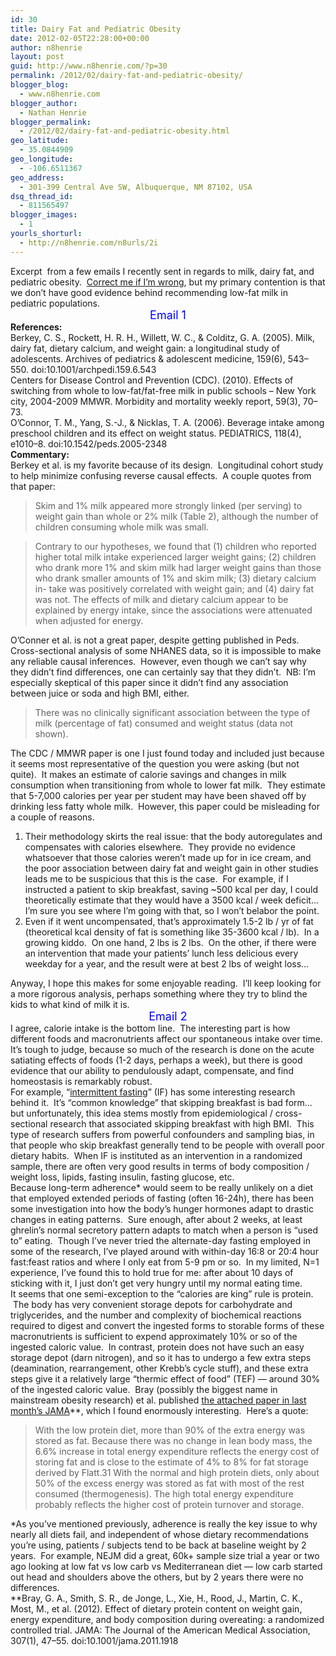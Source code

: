 ```yaml
---
id: 30
title: Dairy Fat and Pediatric Obesity
date: 2012-02-05T22:28:00+00:00
author: n8henrie
layout: post
guid: http://www.n8henrie.com/?p=30
permalink: /2012/02/dairy-fat-and-pediatric-obesity/
blogger_blog:
  - www.n8henrie.com
blogger_author:
  - Nathan Henrie
blogger_permalink:
  - /2012/02/dairy-fat-and-pediatric-obesity.html
geo_latitude:
  - 35.0844909
geo_longitude:
  - -106.6511367
geo_address:
  - 301-399 Central Ave SW, Albuquerque, NM 87102, USA
dsq_thread_id:
  - 811565497
blogger_images:
  - 1
yourls_shorturl:
  - http://n8henrie.com/n8urls/2i
---
```

<div>
  Excerpt  from a few emails I recently sent in regards to milk, dairy fat, and pediatric obesity.  <a href="http://www.ted.com/talks/kathryn_schulz_on_being_wrong.html" target="_blank">Correct me if I&#8217;m wrong</a>, but my primary contention is that we don&#8217;t have good evidence behind recommending low-fat milk in pediatric populations.
</div>

<div>
</div>

<div style="text-align: center;">
  <span style="color: blue; font-size: large;">Email 1</span>
</div>

<div>
  <b>References: </b>
</div>

<div>
  Berkey, C. S., Rockett, H. R. H., Willett, W. C., &#038; Colditz, G. A. (2005). Milk, dairy fat, dietary calcium, and weight gain: a longitudinal study of adolescents. Archives of pediatrics &#038; adolescent medicine, 159(6), 543–550. doi:10.1001/archpedi.159.6.543
</div>

<div>
</div>

<div>
  Centers for Disease Control and Prevention (CDC). (2010). Effects of switching from whole to low-fat/fat-free milk in public schools &#8211; New York city, 2004-2009 MMWR. Morbidity and mortality weekly report, 59(3), 70–73.
</div>

<div>
</div>

<div>
  O&#8217;Connor, T. M., Yang, S.-J., &#038; Nicklas, T. A. (2006). Beverage intake among preschool children and its effect on weight status. PEDIATRICS, 118(4), e1010–8. doi:10.1542/peds.2005-2348
</div>

<div>
</div>

<div>
  <b>Commentary:</b>
</div>

<div>
  Berkey et al. is my favorite because of its design.  Longitudinal cohort study to help minimize confusing reverse causal effects.  A couple quotes from that paper:
</div>

> Skim and 1% milk appeared more strongly linked (per serving) to weight gain than whole or 2% milk (Table 2), although the number of children consuming whole milk was small. 

> Contrary to our hypotheses, we found that (1) children who reported higher total milk intake experienced larger weight gains; (2) children who drank more 1% and skim milk had larger weight gains than those who drank smaller amounts of 1% and skim milk; (3) dietary calcium in- take was positively correlated with weight gain; and (4) dairy fat was not. The effects of milk and dietary calcium appear to be explained by energy intake, since the associations were attenuated when adjusted for energy.

<div>
  O&#8217;Conner et al. is not a great paper, despite getting published in Peds. Cross-sectional analysis of some NHANES data, so it is impossible to make any reliable causal inferences.  However, even though we can&#8217;t say why they didn&#8217;t find differences, one can certainly say that they didn&#8217;t.  NB: I&#8217;m especially skeptical of this paper since it didn&#8217;t find any association between juice or soda and high BMI, either.
</div>

> There was no clinically significant association between the type of milk (percentage of fat) consumed and weight status (data not shown). 

<div>
  The CDC / MMWR paper is one I just found today and included just because it seems most representative of the question you were asking (but not quite).  It makes an estimate of calorie savings and changes in milk consumption when transitioning from whole to lower fat milk.  They estimate that 5-7,000 calories per year per student may have been shaved off by drinking less fatty whole milk.  However, this paper could be misleading for a couple of reasons.
</div>

<div>
</div>

  1. Their methodology skirts the real issue: that the body autoregulates and compensates with calories elsewhere.  They provide no evidence whatsoever that those calories weren&#8217;t made up for in ice cream, and the poor association between dairy fat and weight gain in other studies leads me to be suspicious that this is the case.  For example, if I instructed a patient to skip breakfast, saving ~500 kcal per day, I could theoretically estimate that they would have a 3500 kcal / week deficit&#8230; I&#8217;m sure you see where I&#8217;m going with that, so I won&#8217;t belabor the point.
  2. Even if it went uncompensated, that&#8217;s approximately 1.5-2 lb / yr of fat (theoretical kcal density of fat is something like 35-3600 kcal / lb).  In a growing kiddo.  On one hand, 2 lbs is 2 lbs.  On the other, if there were an intervention that made your patients&#8217; lunch less delicious every weekday for a year, and the result were at best 2 lbs of weight loss&#8230; 

<div>
  Anyway, I hope this makes for some enjoyable reading.  I&#8217;ll keep looking for a more rigorous analysis, perhaps something where they try to blind the kids to what kind of milk it is.
</div>

<div>
</div>

<div style="text-align: center;">
  <span style="color: blue; font-size: large;">Email 2</span>
</div>

<div>
  I agree, calorie intake is the bottom line.  The interesting part is how different foods and macronutrients affect our spontaneous intake over time.  It&#8217;s tough to judge, because so much of the research is done on the acute satiating effects of foods (1-2 days, perhaps a week), but there is good evidence that our ability to pendulously adapt, compensate, and find homeostasis is remarkably robust.  
</div>

<div>
</div>

<div>
  For example, &#8220;<a href="http://www.leangains.com/" target="_blank">intermittent fasting</a>&#8221; (IF) has some interesting research behind it.  It&#8217;s &#8220;common knowledge&#8221; that skipping breakfast is bad form&#8230; but unfortunately, this idea stems mostly from epidemiological / cross-sectional research that associated skipping breakfast with high BMI.  This type of research suffers from powerful confounders and sampling bias, in that people who skip breakfast generally tend to be people with overall poor dietary habits.  When IF is instituted as an intervention in a randomized sample, there are often very good results in terms of body composition / weight loss, lipids, fasting insulin, fasting glucose, etc.  
</div>

<div>
</div>

<div>
  Because long-term adherence* would seem to be really unlikely on a diet that employed extended periods of fasting (often 16-24h), there has been some investigation into how the body&#8217;s hunger hormones adapt to drastic changes in eating patterns.  Sure enough, after about 2 weeks, at least ghrelin&#8217;s normal secretory pattern adapts to match when a person is &#8220;used to&#8221; eating.  Though I&#8217;ve never tried the alternate-day fasting employed in some of the research, I&#8217;ve played around with within-day 16:8 or 20:4 hour fast:feast ratios and where I only eat from 5-9 pm or so.  In my limited, N=1 experience, I&#8217;ve found this to hold true for me: after about 10 days of sticking with it, I just don&#8217;t get very hungry until my normal eating time.
</div>

<div>
</div>

<div>
</div>

<div>
  It seems that one semi-exception to the &#8220;calories are king&#8221; rule is protein.  The body has very convenient storage depots for carbohydrate and triglycerides, and the number and complexity of biochemical reactions required to digest and convert the ingested forms to storable forms of these macronutrients is sufficient to expend approximately 10% or so of the ingested caloric value.  In contrast, protein does not have such an easy storage depot (darn nitrogen), and so it has to undergo a few extra steps (deamination, rearrangement, other Krebb&#8217;s cycle stuff), and these extra steps give it a relatively large &#8220;thermic effect of food&#8221; (TEF) &#8212; around 30% of the ingested caloric value.  Bray (possibly the biggest name in mainstream obesity research) et al. published <a href="http://www.ncbi.nlm.nih.gov/pubmed/22215165" target="_blank">the attached paper in last month&#8217;s JAMA</a>**, which I found enormously interesting.  Here&#8217;s a quote:
</div>

> With the low protein diet, more than 90% of the extra energy was stored as fat. Because there was no change in lean body mass, the 6.6% increase in total energy expenditure reflects the energy cost of storing fat and is close to the estimate of 4% to 8% for fat storage derived by Flatt.31 With the normal and high protein diets, only about 50% of the excess energy was stored as fat with most of the rest consumed (thermogenesis). The high total energy expenditure probably reflects the higher cost of protein turnover and storage. 

<div>
  *As you&#8217;ve mentioned previously, adherence is really the key issue to why nearly all diets fail, and independent of whose dietary recommendations you&#8217;re using, patients / subjects tend to be back at baseline weight by 2 years.  For example, NEJM did a great, 60k+ sample size trial a year or two ago looking at low fat vs low carb vs Mediterranean diet &#8212; low carb started out head and shoulders above the others, but by 2 years there were no differences.
</div>

<div>
</div>

<div>
  **Bray, G. A., Smith, S. R., de Jonge, L., Xie, H., Rood, J., Martin, C. K., Most, M., et al. (2012). Effect of dietary protein content on weight gain, energy expenditure, and body composition during overeating: a randomized controlled trial. JAMA: The Journal of the American Medical Association, 307(1), 47–55. doi:10.1001/jama.2011.1918
</div>

<div>
</div>

<div>
</div>